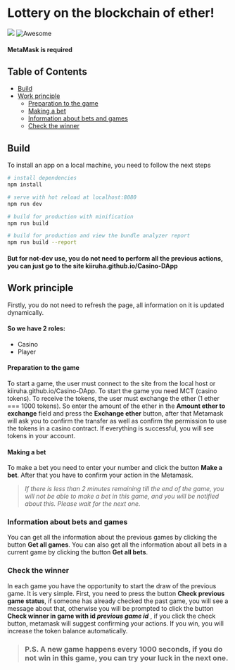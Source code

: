 
# Lottery on the blockchain of ether!

   <img src="https://img.shields.io/badge/stability-experimental-orange.svg?style=flat-square"> ![Awesome](https://cdn.rawgit.com/sindresorhus/awesome/d7305f38d29fed78fa85652e3a63e154dd8e8829/media/badge.svg)
  
#### MetaMask is required
## Table of Contents
 - [Build](#build)
 - [Work principle](#work-principle)
   * [Preparation to the game](#preparation-to-the-game)
   * [Making a bet](#making-a-bet)
   * [Information about bets and games](#information-about-bets-and-games)
   * [Check the winner](#check-the-winner)

   
## Build 
To install an app on a local machine, you need to follow the next steps
``` bash
# install dependencies
npm install

# serve with hot reload at localhost:8080
npm run dev

# build for production with minification
npm run build

# build for production and view the bundle analyzer report
npm run build --report
```
#### But for not-dev use, you do not need to perform all the previous actions, you can just go to the site kiiruha.github.io/Casino-DApp


## Work principle
Firstly, you do not need to refresh the page, all information on it is updated dynamically.
#### So we have 2 roles:

 - Casino
 - Player
 
#### Preparation to the game
To start a game, the user must connect to the site from the local host or kiiruha.github.io/Casino-DApp.  To start the game you need MCT (casino tokens). To receive the tokens, the user must exchange the ether (1 ether === 1000 tokens). So enter the amount of the ether in the **Amount ether to exchange** field and press the **Exchange ether** button, after that Metamask will ask you to confirm the transfer as well as confirm the permission to use the tokens in a casino contract.
If everything is successful, you will see tokens in your account.
#### Making a bet
To make a bet you need to enter your number and click the button **Make a bet**.
After that you have to confirm your action in the Metamask.

> *If there is less than 2 minutes remaining till the end of the game, you will not be able to make a bet in this game, and you will be notified about this. Please wait for the next one.*

### Information about bets and games
You can get all the information about the previous games by clicking the button **Get all games**.
You can also get all the information about all bets in a current game by clicking the button **Get all bets**.

### Check the winner
In each game you have the opportunity to start the draw of the previous game.
It is very simple. First, you need to press the button **Check previous game status**, if someone has already checked the past game, you will see a message about that, otherwise you will be prompted to click the button **Check winner in game with id *previous game id*** , if you click the check button, metamask will suggest confirming your actions.
If you win, you will increase the token balance automatically.

>### P.S. A new game happens every 1000 seconds, if you do not win in this game, you can try your luck in the next one.


